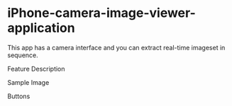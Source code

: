 # iPhone-camera-image-viewer-application
This app has a camera interface and you can extract real-time imageset in sequence.   

Feature Description

Sample Image

Buttons
